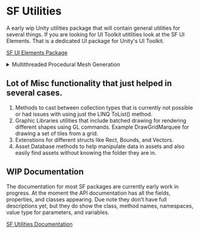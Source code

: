 # SF Utilities
A early wip Unity utilities package that will contain general utilities for several things.
If you are looking for UI Toolkit utitlities look at the SF UI Elements. That is a dedicated UI package for Unity's UI Toolkit.

[SF UI Elements Package](https://github.com/Shatter-Fantasy/SF-UI-Elements)

<details>
  <summary>Multithreaded Procedural Mesh Generation</summary>
  
## Mesh Generation Overvieww
Credit to CatLikeCoding for teaching people how to do this.

Created a series of Mesh Jobs that implement an IMeshGenerator to procedurally generate different shapes.

IMeshGenerator defines the base implementation for executing a C# job that generates shapes procedurally.
It includes fields for Vertex and Index count for the generated mesh.

IMeshStream is used to initialize the C# Job for procedural data creation used in meshes like defining the Triangles, SetVertex positions and calculating the bounds.

MeshJob is used to schedule jobs defined in the IMeshGenerator being implemented by the chosen ProceduralMeshs and to also pass in the IMeshStream.

## Usecase
This is being used in the ocean generator I am working on.
Also useful for a work in progress sprite mesh generation tool I am working on for a custom 2D navmesh and raymarhcing system.

> [!TIP]
> The first image is a Youtube video link.

[![Ocean Generation Test](https://img.youtube.com/vi/ryP10BY_mN0/0.jpg)](https://www.youtube.com/watch?v=ryP10BY_mN0)

![Ocean Rendering 2](https://github.com/user-attachments/assets/2ee82c99-f9fe-4223-8c20-18411ac34b9b)

</details>




## Lot of Misc functionality that just helped in several cases.
1. Methods to cast between collection types that is currently not possible or had issues with using just the LINQ ToList() method.
2. Graphic Libraries utilities that include batched drawing for rendering different shapes using GL commands. Example DrawGridMarquee for drawing a set of tiles from a grid.
3. Extenstions for different structs like Rect, Bounds, and Vectors.
4. Asset Database methods to help manipulate data in assets and also easily find assets without knowing the folder they are in. 

## WIP Documentation
The documentation for most SF packages are currently early work in progress.
At the moment the API documentation has all the fields, properties, and classes appearing.
Due note they don't have full descriptions yet, but they do show the class, method names, namespaces, value type for parameters, and variables.

[SF Utilities Documentation](https://shatter-fantasy.github.io/SF-Utilities/api/SF.Utilities.GLUtilities.html)

